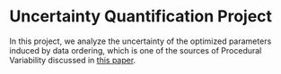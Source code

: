 # Uncertainty Quantification Project
In this project, we analyze the uncertainty of the optimized parameters induced by data ordering, 
which is one of the sources of Procedural Variability discussed in [this paper](https://arxiv.org/abs/2110.12122).